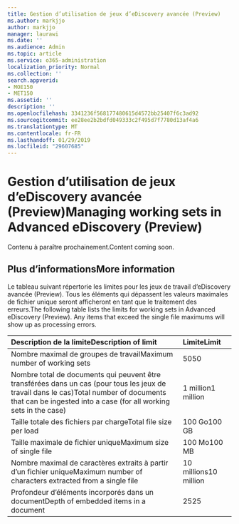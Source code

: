 ```yaml
---
title: Gestion d’utilisation de jeux d’eDiscovery avancée (Preview)
ms.author: markjjo
author: markjjo
manager: laurawi
ms.date: ''
ms.audience: Admin
ms.topic: article
ms.service: o365-administration
localization_priority: Normal
ms.collection: ''
search.appverid:
- MOE150
- MET150
ms.assetid: ''
description: ''
ms.openlocfilehash: 3341236f568177480615d4572bb25407f6c3ad92
ms.sourcegitcommit: ee28ee2b2bdfd049333c2f495d7f7780d13af4a6
ms.translationtype: MT
ms.contentlocale: fr-FR
ms.lasthandoff: 01/29/2019
ms.locfileid: "29607685"
---
```

# <a name="managing-working-sets-in-advanced-ediscovery-preview"></a><span data-ttu-id="e415b-102">Gestion d’utilisation de jeux d’eDiscovery avancée (Preview)</span><span class="sxs-lookup"><span data-stu-id="e415b-102">Managing working sets in Advanced eDiscovery (Preview)</span></span>  

<span data-ttu-id="e415b-103">Contenu à paraître prochainement.</span><span class="sxs-lookup"><span data-stu-id="e415b-103">Content coming soon.</span></span>

## <a name="more-information"></a><span data-ttu-id="e415b-104">Plus d’informations</span><span class="sxs-lookup"><span data-stu-id="e415b-104">More information</span></span>

<span data-ttu-id="e415b-p101">Le tableau suivant répertorie les limites pour les jeux de travail d’eDiscovery avancée (Preview).  Tous les éléments qui dépassent les valeurs maximales de fichier unique seront afficheront en tant que le traitement des erreurs.</span><span class="sxs-lookup"><span data-stu-id="e415b-p101">The following table lists the limits for working sets in Advanced eDiscovery (Preview).  Any items that exceed the single file maximums will show up as processing errors.</span></span>
    
  |<span data-ttu-id="e415b-107">**Description de la limite**</span><span class="sxs-lookup"><span data-stu-id="e415b-107">**Description of limit**</span></span>|<span data-ttu-id="e415b-108">**Limite**</span><span class="sxs-lookup"><span data-stu-id="e415b-108">**Limit**</span></span>|
  |:-----|:-----|
  |<span data-ttu-id="e415b-109">Nombre maximal de groupes de travail</span><span class="sxs-lookup"><span data-stu-id="e415b-109">Maximum number of working sets</span></span>  <br/> |<span data-ttu-id="e415b-110">50</span><span class="sxs-lookup"><span data-stu-id="e415b-110">50</span></span>  <br/> |
  |<span data-ttu-id="e415b-111">Nombre total de documents qui peuvent être transférées dans un cas (pour tous les jeux de travail dans le cas)</span><span class="sxs-lookup"><span data-stu-id="e415b-111">Total number of documents that can be ingested into a case (for all working sets in the case)</span></span>  <br/> |<span data-ttu-id="e415b-112">1 million</span><span class="sxs-lookup"><span data-stu-id="e415b-112">1 million</span></span>  <br/> |
  |<span data-ttu-id="e415b-113">Taille totale des fichiers par charge</span><span class="sxs-lookup"><span data-stu-id="e415b-113">Total file size per load</span></span>  <br/> |<span data-ttu-id="e415b-114">100 Go</span><span class="sxs-lookup"><span data-stu-id="e415b-114">100 GB</span></span>  <br/> |
  |<span data-ttu-id="e415b-115">Taille maximale de fichier unique</span><span class="sxs-lookup"><span data-stu-id="e415b-115">Maximum size of single file</span></span>   <br/> |<span data-ttu-id="e415b-116">100 Mo</span><span class="sxs-lookup"><span data-stu-id="e415b-116">100 MB</span></span>  <br/> |
  |<span data-ttu-id="e415b-117">Nombre maximal de caractères extraits à partir d’un fichier unique</span><span class="sxs-lookup"><span data-stu-id="e415b-117">Maximum number of characters extracted from a single file</span></span>  <br/> |<span data-ttu-id="e415b-118">10 millions</span><span class="sxs-lookup"><span data-stu-id="e415b-118">10 million</span></span>  <br/> |
  |<span data-ttu-id="e415b-119">Profondeur d’éléments incorporés dans un document</span><span class="sxs-lookup"><span data-stu-id="e415b-119">Depth of embedded items in a document</span></span>  <br/> |<span data-ttu-id="e415b-120">25</span><span class="sxs-lookup"><span data-stu-id="e415b-120">25</span></span>  <br/> |
  

